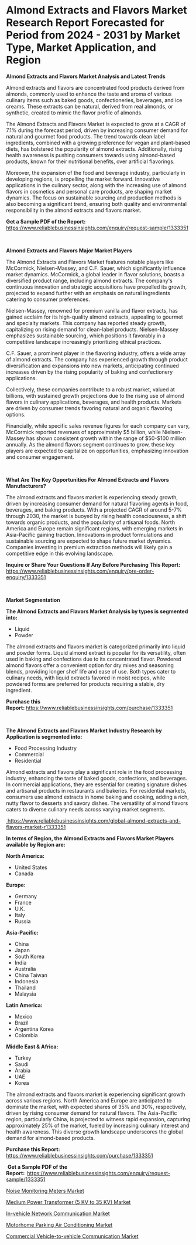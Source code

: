 <p><h1>Almond Extracts and Flavors Market Research Report Forecasted for Period from 2024 -  2031 by Market Type, Market Application, and Region</h1></p><p><strong>Almond Extracts and Flavors Market Analysis and Latest Trends</strong></p>
<p><p>Almond extracts and flavors are concentrated food products derived from almonds, commonly used to enhance the taste and aroma of various culinary items such as baked goods, confectioneries, beverages, and ice creams. These extracts can be natural, derived from real almonds, or synthetic, created to mimic the flavor profile of almonds. </p><p>The Almond Extracts and Flavors Market is expected to grow at a CAGR of 7.1% during the forecast period, driven by increasing consumer demand for natural and gourmet food products. The trend towards clean label ingredients, combined with a growing preference for vegan and plant-based diets, has bolstered the popularity of almond extracts. Additionally, rising health awareness is pushing consumers towards using almond-based products, known for their nutritional benefits, over artificial flavorings.</p><p>Moreover, the expansion of the food and beverage industry, particularly in developing regions, is propelling the market forward. Innovative applications in the culinary sector, along with the increasing use of almond flavors in cosmetics and personal care products, are shaping market dynamics. The focus on sustainable sourcing and production methods is also becoming a significant trend, ensuring both quality and environmental responsibility in the almond extracts and flavors market.</p></p>
<p><strong>Get a Sample PDF of the Report:&nbsp;</strong> <a href="https://www.reliablebusinessinsights.com/enquiry/request-sample/1333351?utm_campaign=117&utm_medium=2&utm_source=Github&utm_content=ia&utm_term=12102024&utm_id=almond-extracts-and-flavors">https://www.reliablebusinessinsights.com/enquiry/request-sample/1333351</a></p>
<p>&nbsp;</p>
<p><strong>Almond Extracts and Flavors Major Market Players</strong></p>
<p><p>The Almond Extracts and Flavors Market features notable players like McCormick, Nielsen-Massey, and C.F. Sauer, which significantly influence market dynamics. McCormick, a global leader in flavor solutions, boasts a diversified product range, including almond extracts. The company's continuous innovation and strategic acquisitions have propelled its growth, projected to expand further with an emphasis on natural ingredients catering to consumer preferences.</p><p>Nielsen-Massey, renowned for premium vanilla and flavor extracts, has gained acclaim for its high-quality almond extracts, appealing to gourmet and specialty markets. This company has reported steady growth, capitalizing on rising demand for clean-label products. Nielsen-Massey emphasizes sustainable sourcing, which positions it favorably in a competitive landscape increasingly prioritizing ethical practices.</p><p>C.F. Sauer, a prominent player in the flavoring industry, offers a wide array of almond extracts. The company has experienced growth through product diversification and expansions into new markets, anticipating continued increases driven by the rising popularity of baking and confectionery applications.</p><p>Collectively, these companies contribute to a robust market, valued at billions, with sustained growth projections due to the rising use of almond flavors in culinary applications, beverages, and health products. Markets are driven by consumer trends favoring natural and organic flavoring options.</p><p>Financially, while specific sales revenue figures for each company can vary, McCormick reported revenues of approximately $5 billion, while Nielsen-Massey has shown consistent growth within the range of $50-$100 million annually. As the almond flavors segment continues to grow, these key players are expected to capitalize on opportunities, emphasizing innovation and consumer engagement.</p></p>
<p>&nbsp;</p>
<p><strong>What Are The Key Opportunities For Almond Extracts and Flavors Manufacturers?</strong></p>
<p><p>The almond extracts and flavors market is experiencing steady growth, driven by increasing consumer demand for natural flavoring agents in food, beverages, and baking products. With a projected CAGR of around 5-7% through 2030, the market is buoyed by rising health consciousness, a shift towards organic products, and the popularity of artisanal foods. North America and Europe remain significant regions, with emerging markets in Asia-Pacific gaining traction. Innovations in product formulations and sustainable sourcing are expected to shape future market dynamics. Companies investing in premium extraction methods will likely gain a competitive edge in this evolving landscape.</p></p>
<p><strong>Inquire or Share Your Questions If Any Before Purchasing This Report:</strong> <a href="https://www.reliablebusinessinsights.com/enquiry/pre-order-enquiry/1333351?utm_campaign=117&utm_medium=2&utm_source=Github&utm_content=ia&utm_term=12102024&utm_id=almond-extracts-and-flavors">https://www.reliablebusinessinsights.com/enquiry/pre-order-enquiry/1333351</a></p>
<p>&nbsp;</p>
<p><strong>Market Segmentation</strong></p>
<p><strong>The Almond Extracts and Flavors Market Analysis by types is segmented into:</strong></p>
<p><ul><li>Liquid</li><li>Powder</li></ul></p>
<p><p>The almond extracts and flavors market is categorized primarily into liquid and powder forms. Liquid almond extract is popular for its versatility, often used in baking and confections due to its concentrated flavor. Powdered almond flavors offer a convenient option for dry mixes and seasoning blends, providing longer shelf life and ease of use. Both types cater to culinary needs, with liquid extracts favored in moist recipes, while powdered forms are preferred for products requiring a stable, dry ingredient.</p></p>
<p><strong>Purchase this Report:&nbsp;</strong><a href="https://www.reliablebusinessinsights.com/purchase/1333351?utm_campaign=117&utm_medium=2&utm_source=Github&utm_content=ia&utm_term=12102024&utm_id=almond-extracts-and-flavors">https://www.reliablebusinessinsights.com/purchase/1333351</a></p>
<p>&nbsp;</p>
<p><strong>The Almond Extracts and Flavors Market Industry Research by Application is segmented into:</strong></p>
<p><ul><li>Food Processing Industry</li><li>Commercial</li><li>Residential</li></ul></p>
<p><p>Almond extracts and flavors play a significant role in the food processing industry, enhancing the taste of baked goods, confections, and beverages. In commercial applications, they are essential for creating signature dishes and artisanal products in restaurants and bakeries. For residential markets, consumers use almond extracts in home baking and cooking, adding a rich, nutty flavor to desserts and savory dishes. The versatility of almond flavors caters to diverse culinary needs across varying market segments.</p></p>
<p><a href="https://www.reliablebusinessinsights.com/global-almond-extracts-and-flavors-market-r1333351?utm_campaign=117&utm_medium=2&utm_source=Github&utm_content=ia&utm_term=12102024&utm_id=almond-extracts-and-flavors">&nbsp;https://www.reliablebusinessinsights.com/global-almond-extracts-and-flavors-market-r1333351</a></p>
<p><strong>In terms of Region, the Almond Extracts and Flavors Market Players available by Region are:</strong></p>
<p>
    <p> <strong> North America: </strong>
        <ul>
            <li>United States</li>
            <li>Canada</li>
        </ul>
        </p> 
    <p> <strong> Europe: </strong>
        <ul>
            <li>Germany</li>
            <li>France</li>
            <li>U.K.</li>
            <li>Italy</li>
            <li>Russia</li>
        </ul>
        </p> 
    <p> <strong> Asia-Pacific: </strong>
        <ul>
            <li>China</li>
            <li>Japan</li>
            <li>South Korea</li>
            <li>India</li>
            <li>Australia</li>
            <li>China Taiwan</li>
            <li>Indonesia</li>
            <li>Thailand</li>
            <li>Malaysia</li>
        </ul>
        </p> 
    <p> <strong> Latin America: </strong>
        <ul>
            <li>Mexico</li>
            <li>Brazil</li>
            <li>Argentina Korea</li>
            <li>Colombia</li>
        </ul>
        </p> 
    <p> <strong> Middle East & Africa: </strong>
        <ul>
            <li>Turkey</li>
            <li>Saudi</li>
            <li>Arabia</li>
            <li>UAE</li>
            <li>Korea</li>
        </ul>
    </p>
    </p>
<p><p>The almond extracts and flavors market is experiencing significant growth across various regions. North America and Europe are anticipated to dominate the market, with expected shares of 35% and 30%, respectively, driven by rising consumer demand for natural flavors. The Asia-Pacific region, particularly China, is projected to witness rapid expansion, capturing approximately 25% of the market, fueled by increasing culinary interest and health awareness. This diverse growth landscape underscores the global demand for almond-based products.</p></p>
<p><strong>Purchase this Report: </strong><a href="https://www.reliablebusinessinsights.com/purchase/1333351?utm_campaign=117&utm_medium=2&utm_source=Github&utm_content=ia&utm_term=12102024&utm_id=almond-extracts-and-flavors">https://www.reliablebusinessinsights.com/purchase/1333351</a></p>
<p>&nbsp;<strong>Get a Sample PDF of the Report:&nbsp;&nbsp;</strong><a href="https://www.reliablebusinessinsights.com/enquiry/request-sample/1333351?utm_campaign=117&utm_medium=2&utm_source=Github&utm_content=ia&utm_term=12102024&utm_id=almond-extracts-and-flavors">https://www.reliablebusinessinsights.com/enquiry/request-sample/1333351</a></p>
<p><strong></strong></p>
<p><p><a href="https://github.com/ryanbell8967/Market-Research-Report-List-1/blob/main/noise-monitoring-meters-market.md?utm_campaign=117&utm_medium=2&utm_source=Github&utm_content=ia&utm_term=12102024&utm_id=almond-extracts-and-flavors">Noise Monitoring Meters Market</a></p><p><a href="https://www.linkedin.com/pulse/insights-medium-power-transformer-5-kv-35-market-size-pbsnc?utm_campaign=117&utm_medium=2&utm_source=Github&utm_content=ia&utm_term=12102024&utm_id=almond-extracts-and-flavors">Medium Power Transformer (5 KV to 35 KV) Market</a></p><p><a href="https://www.linkedin.com/pulse/in-vehicle-network-communication-market-global-insights-z2a3c?utm_campaign=117&utm_medium=2&utm_source=Github&utm_content=ia&utm_term=12102024&utm_id=almond-extracts-and-flavors">In-vehicle Network Communication Market</a></p><p><a href="https://www.linkedin.com/pulse/motorhome-parking-air-conditioning-market-industry-trends-forecast-wv1xc?utm_campaign=117&utm_medium=2&utm_source=Github&utm_content=ia&utm_term=12102024&utm_id=almond-extracts-and-flavors">Motorhome Parking Air Conditioning Market</a></p><p><a href="https://www.linkedin.com/pulse/global-commercial-vehicle-to-vehicle-communication-market-exploring-1ox7c?utm_campaign=117&utm_medium=2&utm_source=Github&utm_content=ia&utm_term=12102024&utm_id=almond-extracts-and-flavors">Commercial Vehicle-to-vehicle Communication Market</a></p></p>